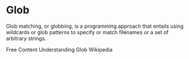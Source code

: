 # Glob

Glob matching, or globbing, is a programming approach that entails using wildcards or glob patterns to specify or match filenames or a set of arbitrary strings.

<ResourceGroupTitle>Free Content</ResourceGroupTitle>
<BadgeLink colorScheme='yellow' badgeText='Read' href='https://blog.logrocket.com/understanding-using-globs-node-js/'>Understanding Glob</BadgeLink>
<BadgeLink colorScheme='yellow' badgeText='Read' href='https://en.m.wikipedia.org/wiki/Glob_(programming)'>Wikipedia</BadgeLink>
